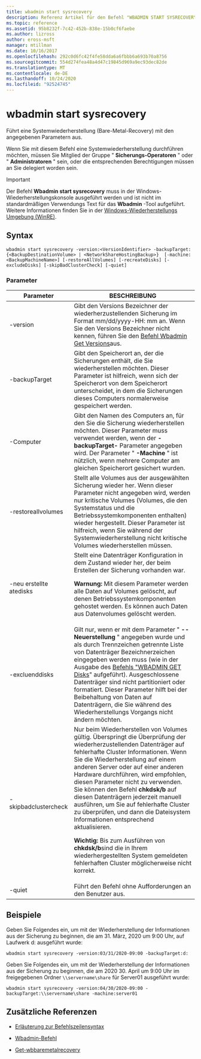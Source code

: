 ```yaml
---
title: wbadmin start sysrecovery
description: Referenz Artikel für den Befehl "WBADMIN START SYSRECOVERY", der eine Systemwiederherstellung (Bare-Metal-Recovery) mit den angegebenen Parametern ausführt.
ms.topic: reference
ms.assetid: 95b8232f-7c42-452b-838e-15b0cf6faebe
ms.author: lizross
author: eross-msft
manager: mtillman
ms.date: 10/16/2017
ms.openlocfilehash: 292c0d6fc42f4fe58dda6a6fbbb6a693b70a8756
ms.sourcegitcommit: 554d274fea48a4d47c19845d969a9ec93dec82de
ms.translationtype: MT
ms.contentlocale: de-DE
ms.lasthandoff: 10/24/2020
ms.locfileid: "92524745"
---
```

# <a name="wbadmin-start-sysrecovery"></a>wbadmin start sysrecovery

Führt eine Systemwiederherstellung (Bare-Metal-Recovery) mit den angegebenen Parametern aus.

Wenn Sie mit diesem Befehl eine Systemwiederherstellung durchführen möchten, müssen Sie Mitglied der Gruppe " **Sicherungs-Operatoren** " oder " **Administratoren** " sein, oder die entsprechenden Berechtigungen müssen an Sie delegiert worden sein.

> [!IMPORTANT]
> Der Befehl **Wbadmin start sysrecovery** muss in der Windows-Wiederherstellungskonsole ausgeführt werden und ist nicht im standardmäßigen Verwendungs Text für das **Wbadmin** -Tool aufgeführt. Weitere Informationen finden Sie in der [Windows-Wiederherstellungs Umgebung (WinRE)](/windows-hardware/manufacture/desktop/windows-recovery-environment--windows-re--technical-reference).

## <a name="syntax"></a>Syntax

```
wbadmin start sysrecovery -version:<VersionIdentifier> -backupTarget:{<BackupDestinationVolume> | <NetworkShareHostingBackup>}  [-machine:<BackupMachineName>] [-restoreAllVolumes] [-recreateDisks] [-excludeDisks] [-skipBadClusterCheck] [-quiet]
```

### <a name="parameters"></a>Parameter

| Parameter | BESCHREIBUNG |
|--|--|
| -version | Gibt den Versions Bezeichner der wiederherzustellenden Sicherung im Format mm/dd/yyyy-HH: mm an. Wenn Sie den Versions Bezeichner nicht kennen, führen Sie den [Befehl Wbadmin Get Versions](wbadmin-get-versions.md)aus. |
| -backupTarget | Gibt den Speicherort an, der die Sicherungen enthält, die Sie wiederherstellen möchten. Dieser Parameter ist hilfreich, wenn sich der Speicherort von dem Speicherort unterscheidet, in dem die Sicherungen dieses Computers normalerweise gespeichert werden. |
| -Computer | Gibt den Namen des Computers an, für den Sie die Sicherung wiederherstellen möchten. Dieser Parameter muss verwendet werden, wenn der **-backupTarget-** Parameter angegeben wird. Der Parameter " **-Machine** " ist nützlich, wenn mehrere Computer am gleichen Speicherort gesichert wurden. |
| -restoreallvolumes | Stellt alle Volumes aus der ausgewählten Sicherung wieder her. Wenn dieser Parameter nicht angegeben wird, werden nur kritische Volumes (Volumes, die den Systemstatus und die Betriebssystemkomponenten enthalten) wieder hergestellt. Dieser Parameter ist hilfreich, wenn Sie während der Systemwiederherstellung nicht kritische Volumes wiederherstellen müssen. |
| -neu erstellte atedisks | Stellt eine Datenträger Konfiguration in dem Zustand wieder her, der beim Erstellen der Sicherung vorhanden war.<p>**Warnung:** Mit diesem Parameter werden alle Daten auf Volumes gelöscht, auf denen Betriebssystemkomponenten gehostet werden. Es können auch Daten aus Datenvolumes gelöscht werden. |
| -excluenddisks | Gilt nur, wenn er mit dem Parameter " **--Neuerstellung** " angegeben wurde und als durch Trennzeichen getrennte Liste von Datenträger Bezeichnerzeichen eingegeben werden muss (wie in der Ausgabe des [Befehls "WBADMIN GET Disks](wbadmin-get-disks.md)" aufgeführt). Ausgeschlossene Datenträger sind nicht partitioniert oder formatiert. Dieser Parameter hilft bei der Beibehaltung von Daten auf Datenträgern, die Sie während des Wiederherstellungs Vorgangs nicht ändern möchten. |
| -skipbadclustercheck | Nur beim Wiederherstellen von Volumes gültig. Überspringt die Überprüfung der wiederherzustellenden Datenträger auf fehlerhafte Cluster Informationen. Wenn Sie die Wiederherstellung auf einem anderen Server oder auf einer anderen Hardware durchführen, wird empfohlen, diesen Parameter nicht zu verwenden. Sie können den Befehl **chkdsk/b** auf diesen Datenträgern jederzeit manuell ausführen, um Sie auf fehlerhafte Cluster zu überprüfen, und dann die Dateisystem Informationen entsprechend aktualisieren.<p>**Wichtig:** Bis zum Ausführen von **chkdsk/b**sind die in Ihrem wiederhergestellten System gemeldeten fehlerhaften Cluster möglicherweise nicht korrekt. |
| -quiet | Führt den Befehl ohne Aufforderungen an den Benutzer aus. |

## <a name="examples"></a>Beispiele

Geben Sie Folgendes ein, um mit der Wiederherstellung der Informationen aus der Sicherung zu beginnen, die am 31. März, 2020 um 9:00 Uhr, auf Laufwerk d: ausgeführt wurde:

```
wbadmin start sysrecovery -version:03/31/2020-09:00 -backupTarget:d:
```

Geben Sie Folgendes ein, um mit der Wiederherstellung der Informationen aus der Sicherung zu beginnen, die am 2020 30. April um 9:00 Uhr im freigegebenen Ordner `\\servername\share` für Server01 ausgeführt wurde:

```
wbadmin start sysrecovery -version:04/30/2020-09:00 -backupTarget:\\servername\share -machine:server01
```

## <a name="additional-references"></a>Zusätzliche Referenzen

- [Erläuterung zur Befehlszeilensyntax](command-line-syntax-key.md)

- [Wbadmin-Befehl](wbadmin.md)

- [Get-wbbaremetalrecovery](/powershell/module/windowserverbackup/Get-WBBareMetalRecovery)
